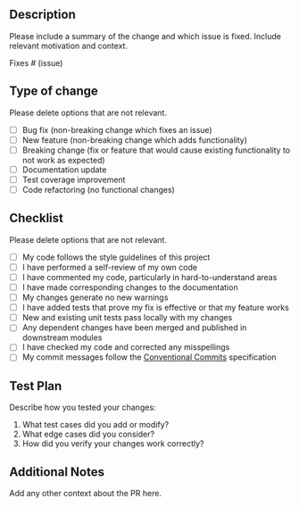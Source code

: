 ## Description

Please include a summary of the change and which issue is fixed. Include relevant motivation and context.

Fixes # (issue)

## Type of change

Please delete options that are not relevant.

- [ ] Bug fix (non-breaking change which fixes an issue)
- [ ] New feature (non-breaking change which adds functionality)
- [ ] Breaking change (fix or feature that would cause existing functionality to not work as expected)
- [ ] Documentation update
- [ ] Test coverage improvement
- [ ] Code refactoring (no functional changes)

## Checklist

Please delete options that are not relevant.

- [ ] My code follows the style guidelines of this project
- [ ] I have performed a self-review of my own code
- [ ] I have commented my code, particularly in hard-to-understand areas
- [ ] I have made corresponding changes to the documentation
- [ ] My changes generate no new warnings
- [ ] I have added tests that prove my fix is effective or that my feature works
- [ ] New and existing unit tests pass locally with my changes
- [ ] Any dependent changes have been merged and published in downstream modules
- [ ] I have checked my code and corrected any misspellings
- [ ] My commit messages follow the [Conventional Commits](https://www.conventionalcommits.org/) specification

## Test Plan

Describe how you tested your changes:

1. What test cases did you add or modify?
2. What edge cases did you consider?
3. How did you verify your changes work correctly?

## Additional Notes

Add any other context about the PR here.

